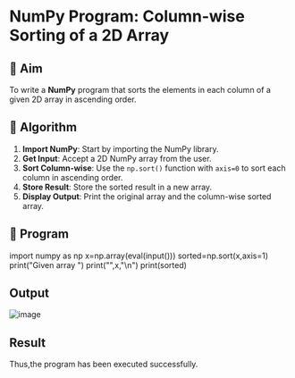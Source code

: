   # NumPy Program: Column-wise Sorting of a 2D Array

## 🎯 Aim
To write a **NumPy** program that sorts the elements in each column of a given 2D array in ascending order.

## 🧠 Algorithm

1. **Import NumPy**: Start by importing the NumPy library.
2. **Get Input**: Accept a 2D NumPy array from the user.
3. **Sort Column-wise**: Use the `np.sort()` function with `axis=0` to sort each column in ascending order.
4. **Store Result**: Store the sorted result in a new array.
5. **Display Output**: Print the original array and the column-wise sorted array.

## 🧾 Program
import numpy as np
x=np.array(eval(input()))
sorted=np.sort(x,axis=1)
print("Given array ")
print("",x,"\n")
print(sorted)

## Output
![image](https://github.com/user-attachments/assets/70cb504f-4693-44f4-b61c-d4c6c96a2999)

## Result
Thus,the program has been executed successfully.

